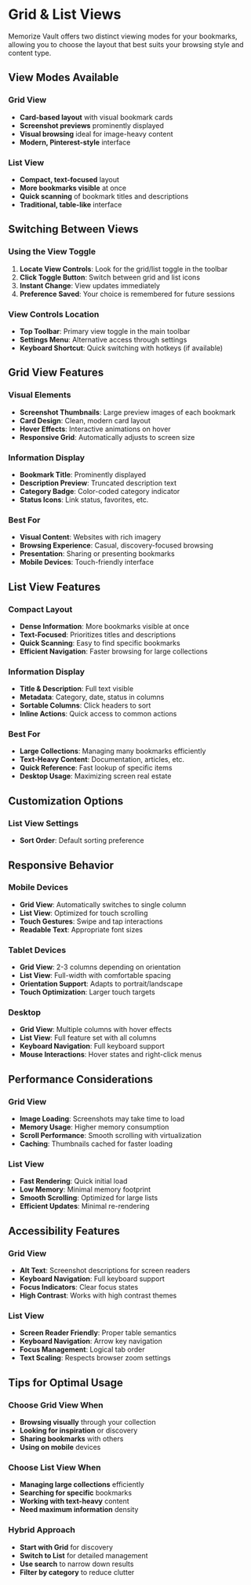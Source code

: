 # Grid & List Views

Memorize Vault offers two distinct viewing modes for your bookmarks, allowing you to choose the layout that best suits your browsing style and content type.

## View Modes Available

### Grid View

- **Card-based layout** with visual bookmark cards
- **Screenshot previews** prominently displayed
- **Visual browsing** ideal for image-heavy content
- **Modern, Pinterest-style** interface

### List View

- **Compact, text-focused** layout
- **More bookmarks visible** at once
- **Quick scanning** of bookmark titles and descriptions
- **Traditional, table-like** interface

## Switching Between Views

### Using the View Toggle

1. **Locate View Controls**: Look for the grid/list toggle in the toolbar
2. **Click Toggle Button**: Switch between grid and list icons
3. **Instant Change**: View updates immediately
4. **Preference Saved**: Your choice is remembered for future sessions

### View Controls Location

- **Top Toolbar**: Primary view toggle in the main toolbar
- **Settings Menu**: Alternative access through settings
- **Keyboard Shortcut**: Quick switching with hotkeys (if available)

## Grid View Features

### Visual Elements

- **Screenshot Thumbnails**: Large preview images of each bookmark
- **Card Design**: Clean, modern card layout
- **Hover Effects**: Interactive animations on hover
- **Responsive Grid**: Automatically adjusts to screen size

### Information Display

- **Bookmark Title**: Prominently displayed
- **Description Preview**: Truncated description text
- **Category Badge**: Color-coded category indicator
- **Status Icons**: Link status, favorites, etc.

### Best For

- **Visual Content**: Websites with rich imagery
- **Browsing Experience**: Casual, discovery-focused browsing
- **Presentation**: Sharing or presenting bookmarks
- **Mobile Devices**: Touch-friendly interface

## List View Features

### Compact Layout

- **Dense Information**: More bookmarks visible at once
- **Text-Focused**: Prioritizes titles and descriptions
- **Quick Scanning**: Easy to find specific bookmarks
- **Efficient Navigation**: Faster browsing for large collections

### Information Display

- **Title & Description**: Full text visible
- **Metadata**: Category, date, status in columns
- **Sortable Columns**: Click headers to sort
- **Inline Actions**: Quick access to common actions

### Best For

- **Large Collections**: Managing many bookmarks efficiently
- **Text-Heavy Content**: Documentation, articles, etc.
- **Quick Reference**: Fast lookup of specific items
- **Desktop Usage**: Maximizing screen real estate

## Customization Options

### List View Settings

- **Sort Order**: Default sorting preference

## Responsive Behavior

### Mobile Devices

- **Grid View**: Automatically switches to single column
- **List View**: Optimized for touch scrolling
- **Touch Gestures**: Swipe and tap interactions
- **Readable Text**: Appropriate font sizes

### Tablet Devices

- **Grid View**: 2-3 columns depending on orientation
- **List View**: Full-width with comfortable spacing
- **Orientation Support**: Adapts to portrait/landscape
- **Touch Optimization**: Larger touch targets

### Desktop

- **Grid View**: Multiple columns with hover effects
- **List View**: Full feature set with all columns
- **Keyboard Navigation**: Full keyboard support
- **Mouse Interactions**: Hover states and right-click menus

## Performance Considerations

### Grid View

- **Image Loading**: Screenshots may take time to load
- **Memory Usage**: Higher memory consumption
- **Scroll Performance**: Smooth scrolling with virtualization
- **Caching**: Thumbnails cached for faster loading

### List View

- **Fast Rendering**: Quick initial load
- **Low Memory**: Minimal memory footprint
- **Smooth Scrolling**: Optimized for large lists
- **Efficient Updates**: Minimal re-rendering

## Accessibility Features

### Grid View

- **Alt Text**: Screenshot descriptions for screen readers
- **Keyboard Navigation**: Full keyboard support
- **Focus Indicators**: Clear focus states
- **High Contrast**: Works with high contrast themes

### List View

- **Screen Reader Friendly**: Proper table semantics
- **Keyboard Navigation**: Arrow key navigation
- **Focus Management**: Logical tab order
- **Text Scaling**: Respects browser zoom settings

## Tips for Optimal Usage

### Choose Grid View When

- **Browsing visually** through your collection
- **Looking for inspiration** or discovery
- **Sharing bookmarks** with others
- **Using on mobile** devices

### Choose List View When

- **Managing large collections** efficiently
- **Searching for specific** bookmarks
- **Working with text-heavy** content
- **Need maximum information** density

### Hybrid Approach

- **Start with Grid** for discovery
- **Switch to List** for detailed management
- **Use search** to narrow down results
- **Filter by category** to reduce clutter
